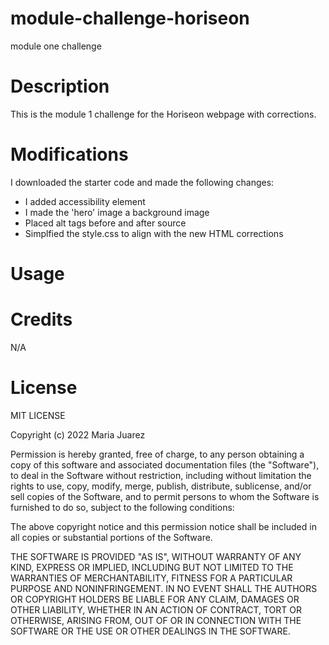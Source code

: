 # module-challenge-horiseon
module one challenge

# Description

This is the module 1 challenge for the Horiseon webpage with corrections.

# Modifications

I downloaded the starter code and made the following changes:

- I added accessibility element
- I made the 'hero' image a background image
- Placed alt tags before and after source
- Simplfied the style.css to align with the new HTML corrections

# Usage

# Credits

N/A

# License
MIT LICENSE

Copyright (c) 2022 Maria Juarez

Permission is hereby granted, free of charge, to any person obtaining a copy
of this software and associated documentation files (the "Software"), to deal
in the Software without restriction, including without limitation the rights
to use, copy, modify, merge, publish, distribute, sublicense, and/or sell
copies of the Software, and to permit persons to whom the Software is
furnished to do so, subject to the following conditions:

The above copyright notice and this permission notice shall be included in all
copies or substantial portions of the Software.

THE SOFTWARE IS PROVIDED "AS IS", WITHOUT WARRANTY OF ANY KIND, EXPRESS OR
IMPLIED, INCLUDING BUT NOT LIMITED TO THE WARRANTIES OF MERCHANTABILITY,
FITNESS FOR A PARTICULAR PURPOSE AND NONINFRINGEMENT. IN NO EVENT SHALL THE
AUTHORS OR COPYRIGHT HOLDERS BE LIABLE FOR ANY CLAIM, DAMAGES OR OTHER
LIABILITY, WHETHER IN AN ACTION OF CONTRACT, TORT OR OTHERWISE, ARISING FROM,
OUT OF OR IN CONNECTION WITH THE SOFTWARE OR THE USE OR OTHER DEALINGS IN THE
SOFTWARE.
